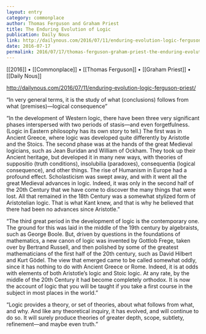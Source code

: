 ```yaml
---
layout: entry
category: commonplace
author: Thomas Ferguson and Graham Priest
title: The Enduring Evolution of Logic
publication: Daily Nous
link: http://dailynous.com/2016/07/11/enduring-evolution-logic-ferguson-priest/
date: 2016-07-17
permalink: 2016/07/17/thomas-ferguson-graham-priest-the-enduring-evolution-of-logic
---
```


[[2016]] • [[Commonplace]] • [[Thomas Ferguson]] • [[Graham Priest]] • [[Daily Nous]]

http://dailynous.com/2016/07/11/enduring-evolution-logic-ferguson-priest/

“In very general terms, it is the study of what (conclusions) follows from what (premises)—logical consequence”

“In the development of Western logic, there have been three very significant phases interspersed with two periods of stasis—and even forgetfulness. (Logic in Eastern philosophy has its own story to tell.) The first was in Ancient Greece, where logic was developed quite differently by Aristotle and the Stoics. The second phase was at the hands of the great Medieval logicians, such as Jean Buridan and William of Ockham. They took up their Ancient heritage, but developed it in many new ways, with theories of suppositio (truth conditions), insolubilia (paradoxes), consequentia (logical consequence), and other things. The rise of Humanism in Europe had a profound effect. Scholasticism was swept away, and with it went all the great Medieval advances in logic. Indeed, it was only in the second half of the 20th Century that we have come to discover the many things that were lost. All that remained in the 18th Century was a somewhat stylized form of Aristotelian logic. That is what Kant knew, and that is why he believed that there had been no advances since Aristotle.”

“The third great period in the development of logic is the contemporary one. The ground for this was laid in the middle of the 19th century by algebraists, such as George Boole. But, driven by questions in the foundations of mathematics, a new canon of logic was invented by Gottlob Frege, taken over by Bertrand Russell, and then polished by some of the greatest mathematicians of the first half of the 20th century, such as David Hilbert and Kurt Gödel. The view that emerged came to be called somewhat oddly, since it has nothing to do with Ancient Greece or Rome. Indeed, it is at odds with elements of both Aristotle’s logic and Stoic logic. At any rate, by the middle of the 20th Century it had become completely orthodox. It is now the account of logic that you will be taught if you take a first course in the subject in most places in the world.”

“Logic provides a theory, or set of theories, about what follows from what, and why. And like any theoretical inquiry, it has evolved, and will continue to do so. It will surely produce theories of greater depth, scope, subtlety, refinement—and maybe even truth.”

